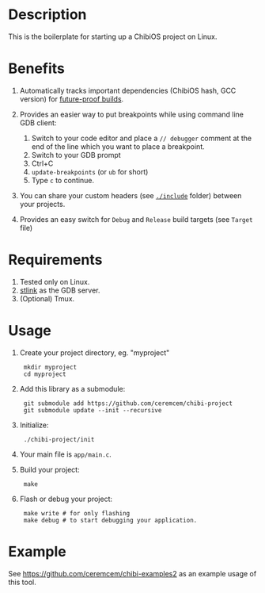 # Description

This is the boilerplate for starting up a ChibiOS project on Linux.

# Benefits

1. Automatically tracks important dependencies (ChibiOS hash, GCC version) for [future-proof builds](https://stackoverflow.com/a/54604941/1952991). 
2. Provides an easier way to put breakpoints while using command line GDB client:

      1. Switch to your code editor and place a `// debugger` comment at the end of the line which you want to place a breakpoint.
      2. Switch to your GDB prompt
      3. Ctrl+C
      4. `update-breakpoints` (or `ub` for short)
      5. Type `c` to continue.
3. You can share your custom headers (see [`./include`](./include) folder) between your projects.
4. Provides an easy switch for `Debug` and `Release` build targets (see `Target` file)

# Requirements 

1. Tested only on Linux. 
2. [stlink](https://github.com/texane/stlink) as the GDB server. 
3. (Optional) Tmux. 

# Usage

1. Create your project directory, eg. "myproject"

        mkdir myproject
        cd myproject

2. Add this library as a submodule:

        git submodule add https://github.com/ceremcem/chibi-project
        git submodule update --init --recursive

3. Initialize:

        ./chibi-project/init

4. Your main file is `app/main.c`.
5. Build your project:

        make

6. Flash or debug your project:

        make write # for only flashing
        make debug # to start debugging your application.

# Example

See https://github.com/ceremcem/chibi-examples2 as an example usage of this tool.
